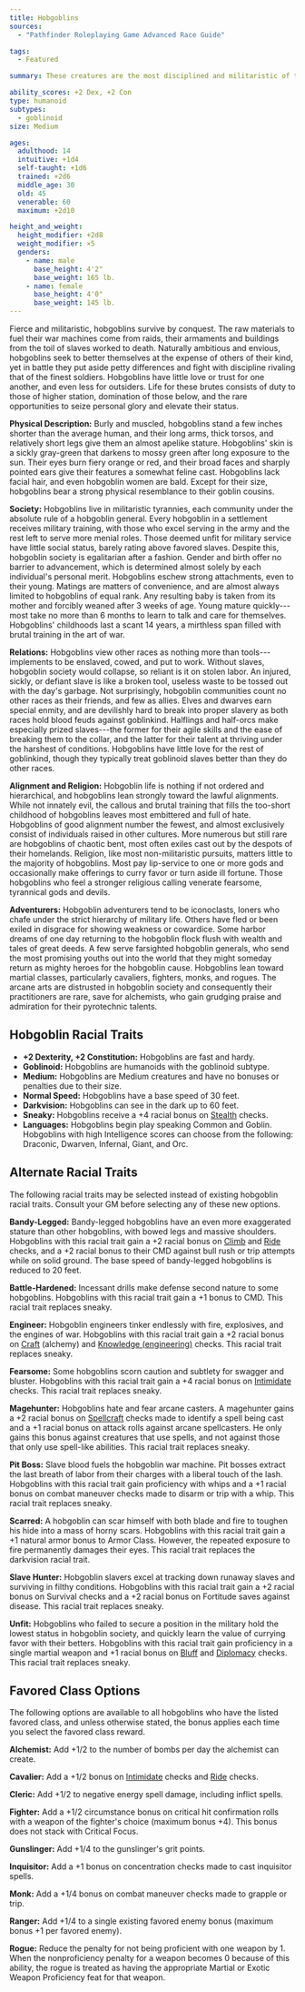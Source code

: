 ```yaml
---
title: Hobgoblins
sources:
  - "Pathfinder Roleplaying Game Advanced Race Guide"

tags:
  - Featured

summary: These creatures are the most disciplined and militaristic of the goblinoid races. Tall, tough as nails, and strongly built, hobgoblins would be a boon to any adventuring group, were it not for the fact that they tend to be cruel and malicious, and often keep slaves.

ability_scores: +2 Dex, +2 Con
type: humanoid
subtypes:
  - goblinoid
size: Medium

ages:
  adulthood: 14
  intuitive: +1d4
  self-taught: +1d6
  trained: +2d6
  middle_age: 30
  old: 45
  venerable: 60
  maximum: +2d10

height_and_weight:
  height_modifier: +2d8
  weight_modifier: ×5
  genders:
    - name: male
      base_height: 4'2"
      base_weight: 165 lb.
    - name: female
      base_height: 4'0"
      base_weight: 145 lb.
---
```


Fierce and militaristic, hobgoblins survive by conquest. The raw materials to fuel their war machines come from raids, their armaments and buildings from the toil of slaves worked to death. Naturally ambitious and envious, hobgoblins seek to better themselves at the expense of others of their kind, yet in battle they put aside petty differences and fight with discipline rivaling that of the finest soldiers. Hobgoblins have little love or trust for one another, and even less for outsiders. Life for these brutes consists of duty to those of higher station, domination of those below, and the rare opportunities to seize personal glory and elevate their status.

**Physical Description:** Burly and muscled, hobgoblins stand a few inches shorter than the average human, and their long arms, thick torsos, and relatively short legs give them an almost apelike stature. Hobgoblins' skin is a sickly gray-green that darkens to mossy green after long exposure to the sun. Their eyes burn fiery orange or red, and their broad faces and sharply pointed ears give their features a somewhat feline cast. Hobgoblins lack facial hair, and even hobgoblin women are bald. Except for their size, hobgoblins bear a strong physical resemblance to their goblin cousins.

**Society:** Hobgoblins live in militaristic tyrannies, each community under the absolute rule of a hobgoblin general. Every hobgoblin in a settlement receives military training, with those who excel serving in the army and the rest left to serve more menial roles. Those deemed unfit for military service have little social status, barely rating above favored slaves. Despite this, hobgoblin society is egalitarian after a fashion. Gender and birth offer no barrier to advancement, which is determined almost solely by each individual's personal merit. Hobgoblins eschew strong attachments, even to their young. Matings are matters of convenience, and are almost always limited to hobgoblins of equal rank. Any resulting baby is taken from its mother and forcibly weaned after 3 weeks of age. Young mature quickly---most take no more than 6 months to learn to talk and care for themselves. Hobgoblins' childhoods last a scant 14 years, a mirthless span filled with brutal training in the art of war.

**Relations:** Hobgoblins view other races as nothing more than tools---implements to be enslaved, cowed, and put to work. Without slaves, hobgoblin society would collapse, so reliant is it on stolen labor. An injured, sickly, or defiant slave is like a broken tool, useless waste to be tossed out with the day's garbage. Not surprisingly, hobgoblin communities count no other races as their friends, and few as allies. Elves and dwarves earn special enmity, and are devilishly hard to break into proper slavery as both races hold blood feuds against goblinkind. Halflings and half-orcs make especially prized slaves---the former for their agile skills and the ease of breaking them to the collar, and the latter for their talent at thriving under the harshest of conditions. Hobgoblins have little love for the rest of goblinkind, though they typically treat goblinoid slaves better than they do other races.

**Alignment and Religion:** Hobgoblin life is nothing if not ordered and hierarchical, and hobgoblins lean strongly toward the lawful alignments. While not innately evil, the callous and brutal training that fills the too-short childhood of hobgoblins leaves most embittered and full of hate. Hobgoblins of good alignment number the fewest, and almost exclusively consist of individuals raised in other cultures. More numerous but still rare are hobgoblins of chaotic bent, most often exiles cast out by the despots of their homelands. Religion, like most non-militaristic pursuits, matters little to the majority of hobgoblins. Most pay lip-service to one or more gods and occasionally make offerings to curry favor or turn aside ill fortune. Those hobgoblins who feel a stronger religious calling venerate fearsome, tyrannical gods and devils.

**Adventurers:** Hobgoblin adventurers tend to be iconoclasts, loners who chafe under the strict hierarchy of military life. Others have fled or been exiled in disgrace for showing weakness or cowardice. Some harbor dreams of one day returning to the hobgoblin flock flush with wealth and tales of great deeds. A few serve farsighted hobgoblin generals, who send the most promising youths out into the world that they might someday return as mighty heroes for the hobgoblin cause. Hobgoblins lean toward martial classes, particularly cavaliers, fighters, monks, and rogues. The arcane arts are distrusted in hobgoblin society and consequently their practitioners are rare, save for alchemists, who gain grudging praise and admiration for their pyrotechnic talents.

## Hobgoblin Racial Traits

- **+2 Dexterity, +2 Constitution:** Hobgoblins are fast and hardy.
- **Goblinoid:** Hobgoblins are humanoids with the goblinoid subtype.
- **Medium:** Hobgoblins are Medium creatures and have no bonuses or penalties due to their size.
- **Normal Speed:** Hobgoblins have a base speed of 30 feet.
- **Darkvision:** Hobgoblins can see in the dark up to 60 feet.
- **Sneaky:** Hobgoblins receive a +4 racial bonus on [Stealth](/skills/stealth/) checks.
- **Languages:** Hobgoblins begin play speaking Common and Goblin. Hobgoblins with high Intelligence scores can choose from the following: Draconic, Dwarven, Infernal, Giant, and Orc.

## Alternate Racial Traits

The following racial traits may be selected instead of existing hobgoblin racial traits. Consult your GM before selecting any of these new options.

**Bandy-Legged:** Bandy-legged hobgoblins have an even more exaggerated stature than other hobgoblins, with bowed legs and massive shoulders. Hobgoblins with this racial trait gain a +2 racial bonus on [Climb](/skills/climb/) and [Ride](/skills/ride/) checks, and a +2 racial bonus to their CMD against bull rush or trip attempts while on solid ground. The base speed of bandy-legged hobgoblins is reduced to 20 feet.

**Battle-Hardened:** Incessant drills make defense second nature to some hobgoblins. Hobgoblins with this racial trait gain a +1 bonus to CMD. This racial trait replaces sneaky.

**Engineer:** Hobgoblin engineers tinker endlessly with fire, explosives, and the engines of war. Hobgoblins with this racial trait gain a +2 racial bonus on [Craft](/skills/craft/) (alchemy) and [Knowledge (engineering)](/skills/knowledge-engineering/) checks. This racial trait replaces sneaky.

**Fearsome:** Some hobgoblins scorn caution and subtlety for swagger and bluster. Hobgoblins with this racial trait gain a +4 racial bonus on [Intimidate](/skills/intimidate/) checks. This racial trait replaces sneaky.

**Magehunter:** Hobgoblins hate and fear arcane casters. A magehunter gains a +2 racial bonus on [Spellcraft](/skills/spellcraft/) checks made to identify a spell being cast and a +1 racial bonus on attack rolls against arcane spellcasters. He only gains this bonus against creatures that use spells, and not against those that only use spell-like abilities. This racial trait replaces sneaky.

**Pit Boss:** Slave blood fuels the hobgoblin war machine. Pit bosses extract the last breath of labor from their charges with a liberal touch of the lash. Hobgoblins with this racial trait gain proficiency with whips and a +1 racial bonus on combat maneuver checks made to disarm or trip with a whip. This racial trait replaces sneaky.

**Scarred:** A hobgoblin can scar himself with both blade and fire to toughen his hide into a mass of horny scars. Hobgoblins with this racial trait gain a +1 natural armor bonus to Armor Class. However, the repeated exposure to fire permanently damages their eyes. This racial trait replaces the darkvision racial trait.

**Slave Hunter:** Hobgoblin slavers excel at tracking down runaway slaves and surviving in filthy conditions. Hobgoblins with this racial trait gain a +2 racial bonus on Survival checks and a +2 racial bonus on Fortitude saves against disease. This racial trait replaces sneaky.

**Unfit:** Hobgoblins who failed to secure a position in the military hold the lowest status in hobgoblin society, and quickly learn the value of currying favor with their betters. Hobgoblins with this racial trait gain proficiency in a single martial weapon and +1 racial bonus on [Bluff](/skills/bluff/) and [Diplomacy](/skills/diplomacy/) checks. This racial trait replaces sneaky.

## Favored Class Options

The following options are available to all hobgoblins who have the listed favored class, and unless otherwise stated, the bonus applies each time you select the favored class reward.

**Alchemist:** Add +1/2 to the number of bombs per day the alchemist can create.

**Cavalier:** Add a +1/2 bonus on [Intimidate](/skills/intimidate/) checks and [Ride](/skills/ride/) checks.

**Cleric:** Add +1/2 to negative energy spell damage, including inflict spells.

**Fighter:** Add a +1/2 circumstance bonus on critical hit confirmation rolls with a weapon of the fighter's choice (maximum bonus +4). This bonus does not stack with Critical Focus.

**Gunslinger:** Add +1/4 to the gunslinger's grit points.

**Inquisitor:** Add a +1 bonus on concentration checks made to cast inquisitor spells.

**Monk:** Add a +1/4 bonus on combat maneuver checks made to grapple or trip.

**Ranger:** Add +1/4 to a single existing favored enemy bonus (maximum bonus +1 per favored enemy).

**Rogue:** Reduce the penalty for not being proficient with one weapon by 1. When the nonproficiency penalty for a weapon becomes 0 because of this ability, the rogue is treated as having the appropriate Martial or Exotic Weapon Proficiency feat for that weapon.
